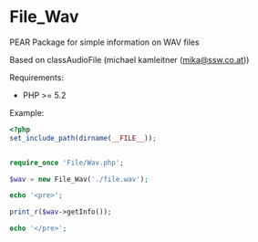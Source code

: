 # File_Wav

PEAR Package for simple information on WAV files

Based on classAudioFile (michael kamleitner (mika@ssw.co.at))

Requirements:

- PHP >= 5.2


Example:
```php
<?php
set_include_path(dirname(__FILE__));


require_once 'File/Wav.php';

$wav = new File_Wav('./file.wav');

echo '<pre>';

print_r($wav->getInfo());

echo '</pre>';
```